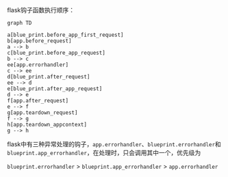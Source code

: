 flask钩子函数执行顺序：

```mermaid
graph TD

a[blue_print.before_app_first_request] 
b[app.before_request]
a --> b
c[blue_print.before_app_request]
b --> c
ee[app.errorhandler]
c --> ee
d[blue_print.after_request]
ee --> d
e[blue_print.after_app_request]
d --> e
f[app.after_request]
e --> f
g[app.teardown_request]
f --> g
h[app.teardown_appcontext]
g --> h
```

flask中有三种异常处理的钩子，`app.errorhandler`、`blueprint.errorhandler`和`blueprint.app_errorhandler`，在处理时，只会调用其中一个，优先级为

`blueprint.errorhandler` > `blueprint.app_errorhandler` > `app.errorhandler`

